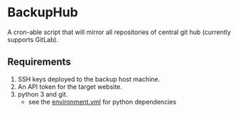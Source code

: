 # BackupHub
A cron-able script that will mirror all repositories of central git hub (currently supports GitLab).

## Requirements
1. SSH keys deployed to the backup host machine.
2. An API token for the target website.
3. python 3 and git.
    - see the [environment.yml](https://github.com/nckz/BackupHub/blob/master/environment.yml) for python dependencies
